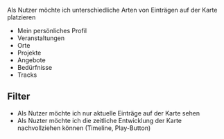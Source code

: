 Als Nutzer möchte ich unterschiedliche Arten von Einträgen auf der Karte platzieren
* Mein persönliches Profil
* Veranstaltungen
* Orte
* Projekte
* Angebote
* Bedürfnisse
* Tracks

## Filter

* Als Nutzer möchte ich nur aktuelle Einträge auf der Karte sehen
* Als Nuzter möchte ich die zeitliche Entwicklung der Karte nachvollziehen können (Timeline, Play-Button)
